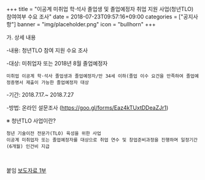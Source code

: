 +++
title = "이공계 미취업 학·석사 졸업생 및 졸업예정자 취업 지원 사업(청년TLO) 참여여부 수요 조사"
date = 2018-07-23T09:57:16+09:00
categories = ["공지사항"]
banner = "img/placeholder.png"
icon = "bullhorn"
+++
<!--more-->

가. 상세 내용

-내용: 청년TLO 참여 지원 수요 조사

-대상: 미취업자 또는 2018년 8월 졸업예정자

	미취업 이공계 학·석사 졸업생과 졸업예정자/만 34세 이하(졸업 이수 요건을 만족하여 졸업예정증명서 제출이 가능한 졸업예정자 대상

-기간: 2018.7.17.~ 2018.7.27

-방법: 온라인 설문조사 (https://goo.gl/forms/Eaz4kTUxtDDeaZJr1)

※ 청년TLO 사업이란?

	청년 기술이전 전문가(TLO) 육성을 위한 사업
	이공계 미취업자 또는 졸업예정자를 대상으로 취업 연수 및 창업준비과정을 진행하며 일정기간 (6개월) 인건비 지급 
<br>

붙임 [보도자료 1부](/files/보도자료_1부.pdf)

<br>
<br>